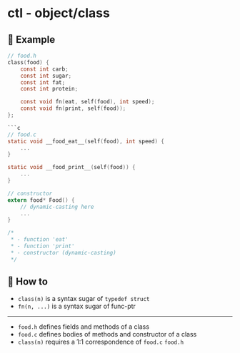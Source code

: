 # ctl - object/class

## 📌 Example

```h
// food.h
class(food) {
    const int carb;
    const int sugar;
    const int fat;
    const int protein;

    const void fn(eat, self(food), int speed);
    const void fn(print, self(food));
};

```c
// food.c
static void __food_eat__(self(food), int speed) {
    ...
}

static void __food_print__(self(food)) {
    ...
}

// constructor
extern food* Food() {
    // dynamic-casting here
    ...
}

/*
 * - function 'eat'
 * - function 'print'
 * - constructor (dynamic-casting)
 */
```

## 📌 How to

- `class(n)` is a syntax sugar of `typedef struct`
- `fn(n, ...)` is a syntax sugar of func-ptr

---

- `food.h` defines fields and methods of a class
- `food.c` defines bodies of methods and constructor of a class
- `class(n)` requires a 1:1 correspondence of `food.c` `food.h`
